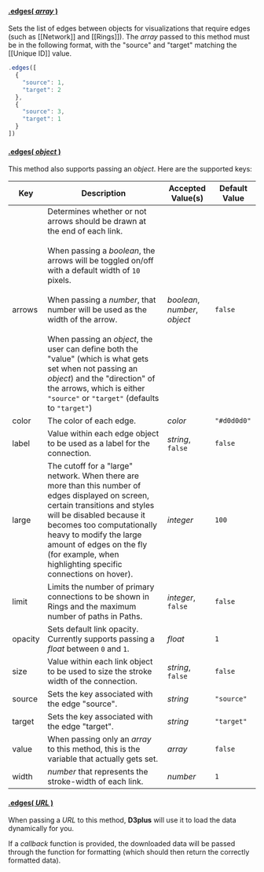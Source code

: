 #### <a name="array" href="#array">.edges( *array* )</a>

Sets the list of edges between objects for visualizations that require edges (such as [[Network]] and [[Rings]]). The *array* passed to this method must be in the following format, with the "source" and "target" matching the [[Unique ID]] value.

```js
.edges([
  {
    "source": 1,
    "target": 2
  },
  {
    "source": 3,
    "target": 1
  }
])
```

#### <a name="object" href="#object">.edges( *object* )</a>

This method also supports passing an *object*. Here are the supported keys:

| Key | Description | Accepted Value(s) | Default Value |
|---|---|---|---|
| arrows | Determines whether or not arrows should be drawn at the end of each link.<br><br>When passing a *boolean*, the arrows will be toggled on/off with a default width of `10` pixels.<br><br>When passing a *number*, that number will be used as the width of the arrow.<br><br>When passing an *object*, the user can define both the "value" (which is what gets set when not passing an *object*) and the "direction" of the arrows, which is either `"source"` or `"target"` (defaults to `"target"`) | *boolean*, *number*, *object* | `false` |
| color | The color of each edge. | *color* | `"#d0d0d0"` |
| label | Value within each edge object to be used as a label for the connection. | *string*, `false` | `false` |
| large | The cutoff for a "large" network. When there are more than this number of edges displayed on screen, certain transitions and styles will be disabled because it becomes too computationally heavy to modify the large amount of edges on the fly (for example, when highlighting specific connections on hover). | *integer* | `100` |
| limit | Limits the number of primary connections to be shown in Rings and the maximum number of paths in Paths. | *integer*, `false` | `false` |
| opacity | Sets default link opacity. Currently supports passing a *float* between  `0` and `1`. | *float* | `1` |
| size | Value within each link object to be used to size the stroke width of the connection. | *string*, `false` | `false` |
| source | Sets the key associated with the edge "source". | *string* | `"source"` |
| target | Sets the key associated with the edge "target". | *string* | `"target"` |
| value | When passing only an *array* to this method, this is the variable that actually gets set. | *array* | `false` |
| width | *number* that represents the stroke-width of each link. | *number* | `1` |

#### <a name="url" href="#url">.edges( *URL* )</a>

When passing a *URL* to this method, **D3plus** will use it to load the data dynamically for you.

If a *callback* function is provided, the downloaded data will be passed through the function for formatting (which should then return the correctly formatted data).
